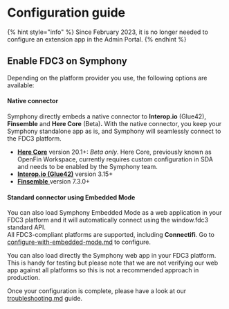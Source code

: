 # Configuration guide

{% hint style="info" %}
Since February 2023, it is no longer needed to configure an extension app in the Admin Portal.&#x20;
{% endhint %}

## Enable FDC3 on Symphony

Depending on the platform provider you use, the following options are available:&#x20;

#### **Native connector**&#x20;

Symphony directly embeds a native connector to **Interop.io** (Glue42), **Finsemble** and **Here Core** (Beta)**.** With the native connector, you keep your Symphony standalone app as is, and Symphony will seamlessly connect to the FDC3 platform.&#x20;

* [**Here Core**](configure-here-core.md) version 20.1+: _Beta only_. Here Core, previously known as OpenFin Workspace, currently requires custom configuration in SDA and needs to be enabled by the Symphony team. &#x20;
* [**Interop.io (Glue42)**](configure-with-the-native-connector.md) version 3.15+
* [**Finsemble** ](configure-finsemble.md)version 7.3.0+

#### **Standard connector using Embedded Mode**

You can also load Symphony Embedded Mode as a web application in your FDC3 platform and it will automatically connect using the window.fdc3 standard API. \
All FDC3-compliant platforms are supported, including **Connectifi**. Go to [configure-with-embedded-mode.md](configure-with-embedded-mode.md "mention") to configure.

You can also load directly the Symphony web app in your FDC3 platform. This is handy for testing but please note that we are not verifying our web app against all platforms so this is not a recommended approach in production.

Once your configuration is complete, please have a look at our [troubleshooting.md](troubleshooting.md "mention") guide.
